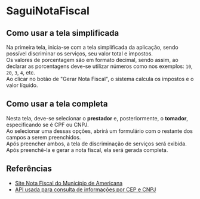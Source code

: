 # SaguiNotaFiscal

## Como usar a tela simplificada
Na primeira tela, inicia-se com a tela simplificada da aplicação, sendo possível discriminar os serviços, seu valor total e impostos.  
Os valores de porcentagem são em formato decimal, sendo assim, ao declarar as porcentagens deve-se utilizar números como nos exemplos: `10`, `20`, `3`, `4`, etc.  
Ao clicar no botão de "Gerar Nota Fiscal", o sistema calcula os impostos e o valor líquido.

## Como usar a tela completa
Nesta tela, deve-se selecionar o **prestador** e, posteriormente, o **tomador**, especificando se é CPF ou CNPJ.  
Ao selecionar uma dessas opções, abrirá um formulário com o restante dos campos a serem preenchidos.  
Após preencher ambos, a tela de discriminação de serviços será exibida.  
Após preenchê-la e gerar a nota fiscal, ela será gerada completa.

## Referências
- [Site Nota Fiscal do Município de Americana](https://nfse.americana.sp.gov.br/exemplo.aspx)  
- [API usada para consulta de informações por CEP e CNPJ](https://github.com/WillianAgostini/brasilapi-js)
